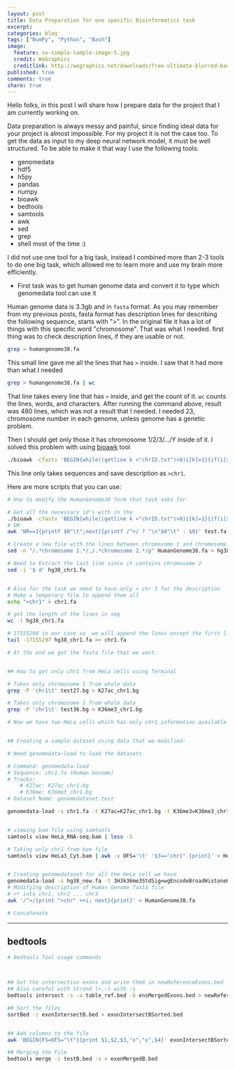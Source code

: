 ```yaml
---
layout: post
title: Data Preparation for one specific Bioinformatics task
excerpt:
categories: blog
tags: ["NumPy", "Python", "Bash"]
image:
  feature: so-simple-sample-image-5.jpg
  credit: WeGraphics
  creditlink: http://wegraphics.net/downloads/free-ultimate-blurred-background-pack/
published: true
comments: true
share: true
---
```


Hello folks, in this post I will share how I prepare data for the project that I am currently working on.

Data preparation is always messy and painful, since finding ideal data for your project is almost impossible. For my project it is not the case too. To get the data as input to my deep neural network model, it must be well structured. To be able to make it that way I use the following tools:

- genomedata
- hdf5
- h5py
- pandas
- numpy
- bioawk
- bedtools
- samtools
- awk
- sed
- grep
- shell most of the time :)

I did not use one tool for a big task, instead I combined more than 2-3 tools to do one big task, which allowed me to learn more and use my brain more efficiently.

- First task was to get human genome data and convert it to type which genomedata tool can use it

Human genome data is 3.3gb and in ```fasta``` format. As you may remember from my previous posts, fasta format has description lines for describing the following sequence, starts with ">". In the original file it has a lot of things with this specific word "chromosome". That was what I needed. first thing was to check description lines, if they are usable or not.

```bash
grep > humangenome38.fa
```

This small line gave me all the lines that has ```>``` inside. I saw that it had more than what I needed

```bash
grep > humangenome38.fa | wc
```

That line takes every line that has ```>``` inside, and get the count of it. ```wc``` counts the lines, words, and characters. After running the command above, result was 480 lines, which was not a result that I needed. I needed 23, chromosome number in each genome, unless genome has a genetic problem.

Then I should get only those it has chromosome 1/2/3/.../Y inside of it. I solved this problem with using [bioawk](http://ged.msu.edu/angus/tutorials-2012/monday-june-11-links.html) tool

```bash
./bioawk -cfastx 'BEGIN{while((getline k <"chrID.txt")>0)i[k]=1}{if(i[$name])print ">"$name"\n"$seq}' hg38.fa
```

This line only takes sequences and save description as ```>chr1```.

Here are more scripts that you can use:

```bash
# How to modify the HumanGenome38 form that task asks for

# Get all the necessary id's with in the
./bioawk -cfastx 'BEGIN{while((getline k <"chrID.txt")>0)i[k]=1}{if(i[$name])print ">"$name"\n"$seq}' hg38.fa
# OR
awk 'NR==1{printf $0"\t";next}{printf /^>/ ? "\n"$0"\t" : $0}' test.fa | awk -F"\t" 'BEGIN{while((getline k < "chrID.txt")>0)i[k]=1}{gsub("^>","",$0); if(i[$1]){print ">"$1"\n"$2}}'

# Create a new file with the lines between chromosome 1 and chromosome 2
sed -n "/.*chromosome 1.*/,/.*chromosome 2.*/p" HumanGenome38.fa > hg38_chr1.fa

# Need to Extract the last line since it contains chromosome 2
sed -i '$ d' hg38_chr1.fa


# Also for the task we need to have only > chr 1 for the description
# Make a temporary file to append them all
echo ">chr1" > chr1.fa

# get the length of the lines in seq
wc -l hg38_chr1.fa

# 17155298 in our case so  we will append the lines except the first line
tail -17155297 hg38_chr1.fa >> chr1.fa

# At the end we get the fasta file that we want.


## How to get only chr1 from HeLa cells using Terminal

# Takes only chromosome 1 from whole data
grep -P 'chr1\t' test27.bg > K27ac_chr1.bg

# Takes only chromosome 1 from whole data
grep -P 'chr1\t' test36.bg > K36me3_chr1.bg

# Now we have two HeLa cells which has only chr1 information available


## Creating a sample dataset using data that we modified:

# Need genomedata-load to load the datasets

# Command: genomedata-load
# Sequence: chr1.fa (Human Genome)
# Tracks:
	# K27ac: K27ac_chr1.bg
	# K36me: K36me3_chr1.bg
# Dataset Name: genomedataset.test

genomedata-load -s chr1.fa -t K27ac=K27ac_chr1.bg -t K36me3=K36me3_chr1.bg  genomedataset.test


# viewing bam file using samtools
samtools view HeLa_RNA-seq.bam | less -S

# Taking only chr1 from bam file
samtools view HeLa3_Cyt.bam | awk -v OFS='\t' '$3=="chr1" {print}' > HeLa3_Cyt_chr1.bam


# Creating genomedataset for all the HeLa cell we have
genomedata-load -s hg38_new.fa -t 3H3k36me3StdSig=wgEncodeBroadHistoneHelas3H3k36me3StdSig.bg -t 3CtcfStdSig=wgEncodeBroadHistoneHelas3CtcfStdSig.bg -t 3H3k4me2StdSig=wgEncodeBroadHistoneHelas3H3k4me2StdSig.bg -t 3H3k04me1StdSi=wgEncodeBroadHistoneHelas3H3k04me1StdSig.bg -t 3H3k4me3StdSig=wgEncodeBroadHistoneHelas3H3k4me3StdSig.bg -t 3H3k09me3Sig=wgEncodeBroadHistoneHelas3H3k09me3Sig.bg -t 3H3k79me2StdSig=wgEncodeBroadHistoneHelas3H3k79me2StdSig.bg -t 3H3k27acStdSig=wgEncodeBroadHistoneHelas3H3k27acStdSig.bg -t 3H3k9acStdSig=wgEncodeBroadHistoneHelas3H3k9acStdSig.bg -t 3H3k27me3StdSig=wgEncodeBroadHistoneHelas3H3k27me3StdSig.bg -t 3H4k20me1StdSig=wgEncodeBroadHistoneHelas3H4k20me1StdSig.bg All_Hg38_HeLa.test
# Modifying description of Human Genome fasta file
# >* into chr1, chr2 ... chr3
awk '/^>/{print ">chr" ++i; next}{print}' < HumanGenome38.fa

# Concatenate
```
---

bedtools
---

```bash
# Bedtools Tool usage commands



## Get the intersection exons and write them in newReferenceExons.bed
## Also careful with strand (+,-) with -s
bedtools intersect -s -a table_ref.bed -b ensMergedExons.bed > newReferenceExons.bed

## Sort the files
sortBed -i exonIntersectB.bed > exonIntersectBSorted.bed


## Add columns to the file
awk 'BEGIN{FS=OFS="\t"}{print $1,$2,$3,"x","x",$4}' exonIntersectBSorted.bed > testB.bed

## Merging the File
bedtools merge -i testB.bed -s > exonMergedB.bed

```
